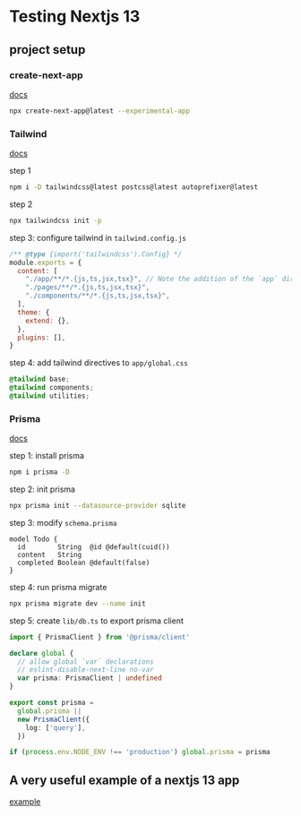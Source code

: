 # Testing Nextjs 13

## project setup

### create-next-app

[docs](https://beta.nextjs.org/docs/getting-started#automatic-installation)

```bash
npx create-next-app@latest --experimental-app
```

### Tailwind

[docs](https://beta.nextjs.org/docs/styling/tailwind-css)

step 1

```bash
npm i -D tailwindcss@latest postcss@latest autoprefixer@latest
```

step 2

```bash
npx tailwindcss init -p
```

step 3: configure tailwind in `tailwind.config.js`

```js
/** @type {import('tailwindcss').Config} */
module.exports = {
  content: [
    "./app/**/*.{js,ts,jsx,tsx}", // Note the addition of the `app` directory.
    "./pages/**/*.{js,ts,jsx,tsx}",
    "./components/**/*.{js,ts,jsx,tsx}",
  ],
  theme: {
    extend: {},
  },
  plugins: [],
}
```

step 4: add tailwind directives to `app/global.css`

```css
@tailwind base;
@tailwind components;
@tailwind utilities;
```

### Prisma

[docs](https://www.prisma.io/docs/getting-started/quickstart)

step 1: install prisma

```bash
npm i prisma -D
```

step 2: init prisma

```bash
npx prisma init --datasource-provider sqlite
```

step 3: modify `schema.prisma`

```prisma
model Todo {
  id        String  @id @default(cuid())
  content   String
  completed Boolean @default(false)
}
```

step 4: run prisma migrate

```bash
npx prisma migrate dev --name init
```

step 5: create `lib/db.ts` to export prisma client

```ts
import { PrismaClient } from '@prisma/client'

declare global {
  // allow global `var` declarations
  // eslint-disable-next-line no-var
  var prisma: PrismaClient | undefined
}

export const prisma =
  global.prisma ||
  new PrismaClient({
    log: ['query'],
  })

if (process.env.NODE_ENV !== 'production') global.prisma = prisma
```

## A very useful example of a nextjs 13 app

[example](https://github.com/shadcn/taxonomy)
